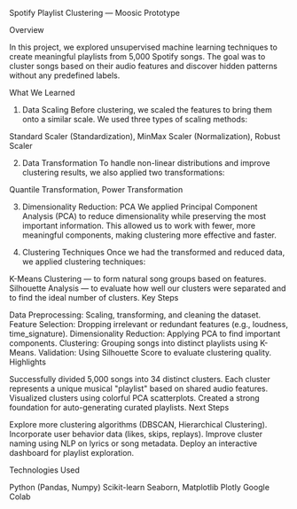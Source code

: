 Spotify Playlist Clustering — Moosic Prototype

Overview

In this project, we explored unsupervised machine learning techniques to create meaningful playlists from 5,000 Spotify songs.
The goal was to cluster songs based on their audio features and discover hidden patterns without any predefined labels.

What We Learned

1. Data Scaling
Before clustering, we scaled the features to bring them onto a similar scale.
We used three types of scaling methods:

Standard Scaler (Standardization),
MinMax Scaler (Normalization),
Robust Scaler

2. Data Transformation
To handle non-linear distributions and improve clustering results, we also applied two transformations:

Quantile Transformation,
Power Transformation

3. Dimensionality Reduction: PCA
We applied Principal Component Analysis (PCA) to reduce dimensionality while preserving the most important information.
This allowed us to work with fewer, more meaningful components, making clustering more effective and faster.

4. Clustering Techniques
Once we had the transformed and reduced data, we applied clustering techniques:

K-Means Clustering — to form natural song groups based on features.
Silhouette Analysis — to evaluate how well our clusters were separated and to find the ideal number of clusters.
Key Steps

Data Preprocessing: Scaling, transforming, and cleaning the dataset.
Feature Selection: Dropping irrelevant or redundant features (e.g., loudness, time_signature).
Dimensionality Reduction: Applying PCA to find important components.
Clustering: Grouping songs into distinct playlists using K-Means.
Validation: Using Silhouette Score to evaluate clustering quality.
Highlights

Successfully divided 5,000 songs into 34 distinct clusters.
Each cluster represents a unique musical "playlist" based on shared audio features.
Visualized clusters using colorful PCA scatterplots.
Created a strong foundation for auto-generating curated playlists.
Next Steps

Explore more clustering algorithms (DBSCAN, Hierarchical Clustering).
Incorporate user behavior data (likes, skips, replays).
Improve cluster naming using NLP on lyrics or song metadata.
Deploy an interactive dashboard for playlist exploration.

Technologies Used

Python (Pandas, Numpy)
Scikit-learn
Seaborn, Matplotlib
Plotly
Google Colab
